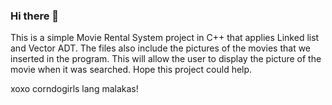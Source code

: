 ### Hi there 👋

This is a simple Movie Rental System project in C++ that applies Linked list and Vector ADT.
The files also include the pictures of the movies that we inserted in the program. This will allow
the user to display the picture of the movie when it was searched. Hope this project could help.

xoxo corndogirls lang malakas!
